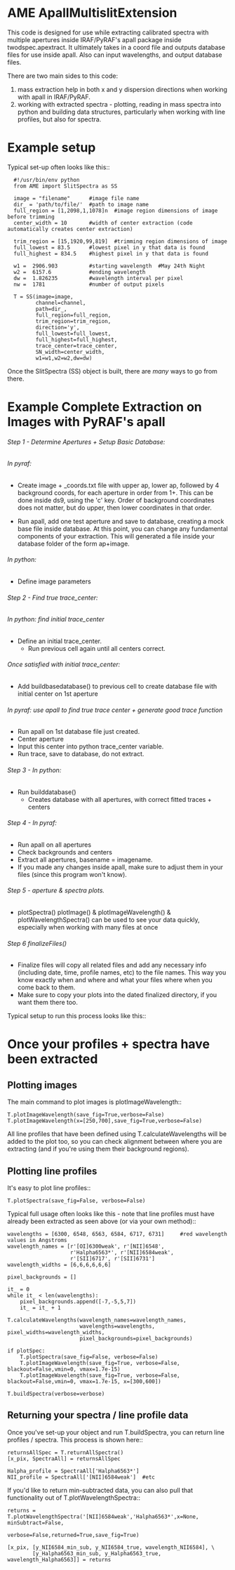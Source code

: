 AME  ApallMultislitExtension
===========

This code is designed for use while extracting calibrated spectra with multiple apertures inside IRAF/PyRAF's apall package inside twodspec.apextract. It ultimately takes in a coord file and outputs database files for use inside apall. Also can input wavelengths, and output database files.


There are two main sides to this code:
1. mass extraction help in both x and y dispersion directions when working with apall in IRAF/PyRAF.
2. working with extracted spectra - plotting, reading in mass spectra into python and building data structures, particularly when working with line profiles, but also for spectra.


Example setup
=========
Typical set-up often looks like this::

      #!/usr/bin/env python
      from AME import SlitSpectra as SS

      image = "filename"      #image file name
      dir_ = 'path/to/file/'  #path to image name
      full_region = [1,2098,1,1078]n  #image region dimensions of image before trimming
      center_width = 10       #width of center extraction (code automatically creates center extraction)

      trim_region = [15,1920,99,819]  #trimming region dimensions of image
      full_lowest = 83.5      #lowest pixel in y that data is found
      full_highest = 834.5    #highest pixel in y that data is found

      w1 =  2906.903          #starting wavelength  #May 24th Night
      w2 =  6157.6            #ending wavelength
      dw =  1.826235          #wavelength interval per pixel
      nw =  1781              #number of output pixels

      T = SS(image=image,
             channel=channel,
             path=dir_,
             full_region=full_region,
             trim_region=trim_region,
             direction='y',
             full_lowest=full_lowest,
             full_highest=full_highest,
             trace_center=trace_center,
             SN_width=center_width,
             w1=w1,w2=w2,dw=dw)

Once the SlitSpectra (SS) object is built, there are *many* ways to go from there.



Example Complete Extraction on Images with PyRAF's apall
=========
###### Step 1 - Determine Apertures + Setup Basic Database:

###### In pyraf:

- Create image + \_coords.txt file with upper ap, lower ap, followed by 4 background coords, for each aperture in order from 1+. This can be done inside ds9, using the 'c' key. Order of background coordinates does not matter, but do upper, then lower coordinates in that order.

- Run apall, add one test aperture and save to database, creating a mock base file inside database. At this point, you can change any fundamental components of your extraction. This will generated a file inside your database folder of the form ap+image.

###### In python:
- Define image parameters

###### Step 2 - Find true trace_center:
###### In python: find initial trace_center
- Define an initial trace_center.
    - Run previous cell again until all centers correct.

###### Once satisfied with initial trace_center:
- Add buildbasedatabase() to previous cell to create database file with initial center on 1st aperture

###### In pyraf: use apall to find true trace center + generate good trace function
- Run apall on 1st database file just created.
- Center aperture
- Input this center into python trace_center variable.
- Run trace, save to database, do not extract.

###### Step 3 - In python:
- Run builddatabase()
    - Creates database with all apertures, with correct fitted traces + centers

###### Step 4 - In pyraf:
- Run apall on all apertures
- Check backgrounds and centers
- Extract all apertures, basename = imagename.
- If you made any changes inside apall, make sure to adjust them in your files (since this program won't know).

###### Step 5 - aperture & spectra plots.

- plotSpectra() plotImage() & plotImageWavelength() & plotWavelengthSpectra() can be used to see your data quickly, especially when working with many files at once

###### Step 6 finalizeFiles()
- Finalize files will copy all related files and add any necessary info (including date, time, profile names, etc) to the file names. This way you know exactly when and where and what your files where when you come back to them.
- Make sure to copy your plots into the dated finalized directory, if you want them there too.


Typical setup to run this process looks like this::


Once your profiles + spectra have been extracted
=========


Plotting images
---------

The main command to plot images is plotImageWavelength::  

    T.plotImageWavelength(save_fig=True,verbose=False)
    T.plotImageWavelength(x=[250,700],save_fig=True,verbose=False)

All line profiles that have been defined using T.calculateWavelengths will be added to the plot too, so you can check alignment between where you are extracting (and if you're using them their background regions).


Plotting line profiles
---------

It's easy to plot line profiles::

    T.plotSpectra(save_fig=False, verbose=False)

Typical full usage often looks like this - note that line profiles must have already been extracted as seen above (or via your own method)::

    wavelengths = [6300, 6548, 6563, 6584, 6717, 6731]     #red wavelength values in Angstroms
    wavelength_names = [r'[OI]6300weak', r'[NII]6548',
                        r'Halpha6563*', r'[NII]6584weak',
                        r'[SII]6717', r'[SII]6731']
    wavelength_widths = [6,6,6,6,6,6]

    pixel_backgrounds = []

    it_ = 0
    while it_ < len(wavelengths):
        pixel_backgrounds.append([-7,-5,5,7])
        it_ = it_ + 1

    T.calculateWavelengths(wavelength_names=wavelength_names,
                           wavelengths=wavelengths, pixel_widths=wavelength_widths,
                           pixel_backgrounds=pixel_backgrounds)

    if plotSpec:
        T.plotSpectra(save_fig=False, verbose=False)
        T.plotImageWavelength(save_fig=True, verbose=False, blackout=False,vmin=0, vmax=1.7e-15)
        T.plotImageWavelength(save_fig=True, verbose=False, blackout=False,vmin=0, vmax=1.7e-15, x=[300,600])

    T.buildSpectra(verbose=verbose)


Returning your spectra / line profile data
---------

Once you've set-up your object and run T.buildSpectra, you can return line profiles / spectra. This process is shown here::

    returnsAllSpec = T.returnAllSpectra()
    [x_pix, SpectraAll] = returnsAllSpec

    Halpha_profile = SpectraAll['Halpha6563*']
    NII_profile = SpectraAll['[NII]6584weak']  #etc


If you'd like to return min-subtracted data, you can also pull that functionality out of T.plotWavelengthSpectra::

    returns = T.plotWavelengthSpectra('[NII]6584weak','Halpha6563*',x=None, minSubtract=False,
                                      verbose=False,returned=True,save_fig=True)

    [x_pix, [y_NII6584_min_sub, y_NII6584_true, wavelength_NII6584], \
            [y_Halpha6563_min_sub, y_Halpha6563_true, wavelength_Halpha6563]] = returns
